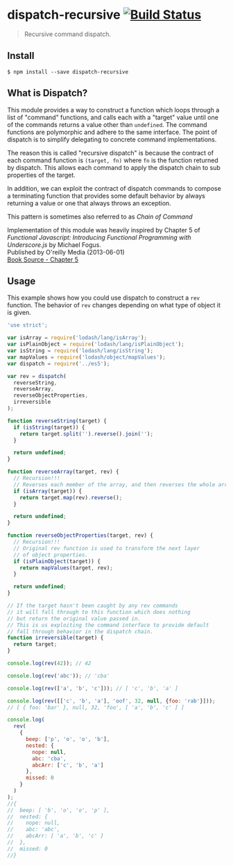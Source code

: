 # dispatch-recursive [![Build Status](https://travis-ci.org/CascadeEnergy/dispatch-recursive.svg?branch=master)](https://travis-ci.org/CascadeEnergy/dispatch-recursive)

> Recursive command dispatch.

## Install

```
$ npm install --save dispatch-recursive
```

## What is Dispatch?

This module provides a way to construct a function which loops through a list of "command" functions, and calls
each with a "target" value until one of the commands returns a value other than `undefined`.
The command functions are polymorphic and adhere to the same interface. The point of dispatch
is to simplify delegating to concrete command implementations.

The reason this is called "recursive dispatch" is because the contract of each command function is
`(target, fn)` where `fn` is the function returned by dispatch. This allows each command to apply the dispatch
chain to sub properties of the target.

In addition, we can exploit the contract of dispatch commands to compose a terminating 
function that provides some default behavior by always returning a value or one that always
throws an exception.

This pattern is sometimes also referred to as *Chain of Command*

Implementation of this module was heavily inspired by Chapter 5 of
*Functional Javascript: Introducing Functional Programming with Underscore.js* by Michael Fogus.  
Published by O'reilly Media (2013-06-01)  
[Book Source - Chapter 5](https://github.com/funjs/book-source/blob/master/chapter05.js)

## Usage

This example shows how you could use dispatch to construct a `rev` function. The behavior of `rev`
changes depending on what type of object it is given.

```javascript
'use strict';

var isArray = require('lodash/lang/isArray');
var isPlainObject = require('lodash/lang/isPlainObject');
var isString = require('lodash/lang/isString');
var mapValues = require('lodash/object/mapValues');
var dispatch = require('../es5');

var rev = dispatch(
  reverseString,
  reverseArray,
  reverseObjectProperties,
  irreversible
);

function reverseString(target) {
  if (isString(target)) {
    return target.split('').reverse().join('');
  }

  return undefined;
}

function reverseArray(target, rev) {
  // Recursion!!!
  // Reverses each member of the array, and then reverses the whole array.
  if (isArray(target)) {
    return target.map(rev).reverse();
  }

  return undefined;
}

function reverseObjectProperties(target, rev) {
  // Recursion!!!
  // Original rev function is used to transform the next layer
  // of object properties.
  if (isPlainObject(target)) {
    return mapValues(target, rev);
  }

  return undefined;
}

// If the target hasn't been caught by any rev commands
// it will fall through to this function which does nothing
// but return the original value passed in.
// This is us exploiting the command interface to provide default
// fall through behavior in the dispatch chain.
function irreversible(target) {
  return target;
}

console.log(rev(42)); // 42

console.log(rev('abc')); // 'cba'

console.log(rev(['a', 'b', 'c'])); // [ 'c', 'b', 'a' ]

console.log(rev([['c', 'b', 'a'], 'oof', 32, null, {foo: 'rab'}]));
// [ { foo: 'bar' }, null, 32, 'foo', [ 'a', 'b', 'c' ] ]

console.log(
  rev(
    {
      beep: ['p', 'o', 'o', 'b'],
      nested: {
        nope: null,
        abc: 'cba',
        abcArr: ['c', 'b', 'a']
      },
      missed: 0
    }
  )
);
//{
//  beep: [ 'b', 'o', 'o', 'p' ],
//  nested: {
//    nope: null,
//    abc: 'abc',
//    abcArr: [ 'a', 'b', 'c' ]
//  },
//  missed: 0
//}
```

